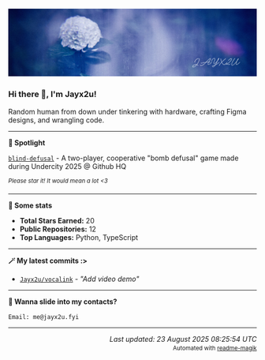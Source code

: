[![Github Banner](https://github.com/Jayx2u/jayx2u/blob/main/jayx2u-github-banner.png?raw=true)](https://jayx2u.carrd.co)

### Hi there 👋, I'm Jayx2u!

Random human from down under tinkering with hardware, crafting Figma designs, and wrangling code.

---

**💫 Spotlight**

[`blind-defusal`](https://github.com/Jayx2u/blind-defusal) - A two-player, cooperative "bomb defusal" game made during Undercity 2025 @ Github HQ

<sup>*Please star it! It would mean a lot <3*</sup>

---

**📡 Some stats**
- **Total Stars Earned:** 20
- **Public Repositories:** 12
- **Top Languages:** Python, TypeScript

---

**🪄 My latest commits :>**
- [`Jayx2u/vocalink`](https://github.com/Jayx2u/vocalink) - *"Add video demo"*

---

**📮 Wanna slide into my contacts?**
```text
Email: me@jayx2u.fyi
```

---

<p align="right">
  <em>Last updated: 23 August 2025 08:25:54 UTC</em>
  <br>
  <small>Automated with <a href="https://github.com/Jayx2u/readme-magik">readme-magik</a></small>
</p>
